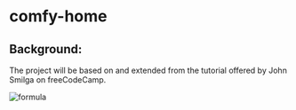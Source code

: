 # comfy-home  
## Background:  
The project will be based on and extended from the tutorial offered by John Smilga on freeCodeCamp.
  
  ![formula](https://render.githubusercontent.com/render/math?math=\begin{bmatrix}1&1\\1&1\end{bmatrix})

